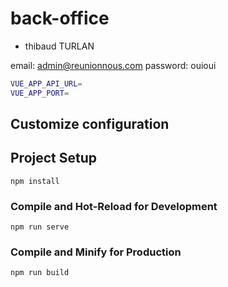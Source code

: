 # back-office

- thibaud TURLAN

email: admin@reunionnous.com
password: ouioui

```bash
VUE_APP_API_URL=
VUE_APP_PORT=
```

## **Customize configuration**


## **Project Setup**


`npm install`

### **Compile and Hot-Reload for Development**

`npm run serve`

### **Compile and Minify for Production**

`npm run build`